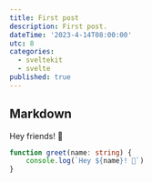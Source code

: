 ```yaml
---
title: First post
description: First post.
dateTime: '2023-4-14T08:00:00'
utc: 8
categories:
  - sveltekit
  - svelte
published: true
---
```


## Markdown

Hey friends! 👋

```ts
function greet(name: string) {
	console.log(`Hey ${name}! 👋`)
}
```
